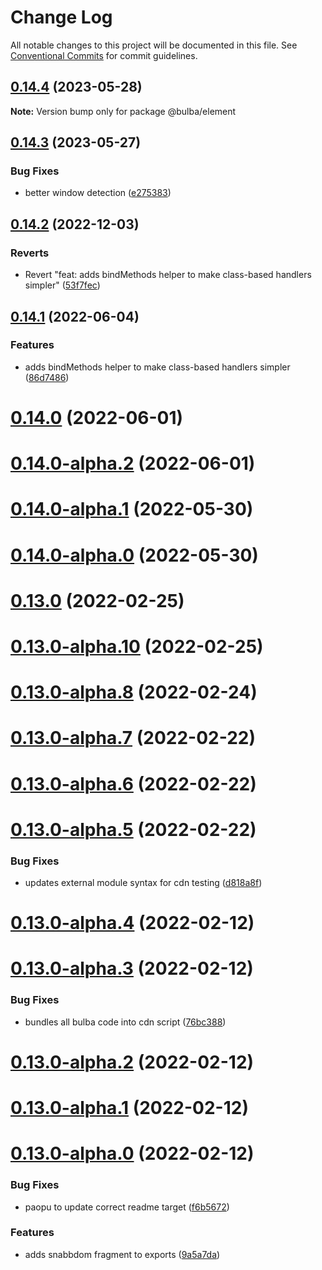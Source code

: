 # Change Log

All notable changes to this project will be documented in this file.
See [Conventional Commits](https://conventionalcommits.org) for commit guidelines.

## [0.14.4](https://github.com/geotrev/bulba/compare/v0.14.3...v0.14.4) (2023-05-28)

**Note:** Version bump only for package @bulba/element

## [0.14.3](https://github.com/geotrev/bulba/compare/v0.14.2...v0.14.3) (2023-05-27)

### Bug Fixes

- better window detection ([e275383](https://github.com/geotrev/bulba/commit/e275383765852080ecbd61814a35cec356d5e8f7))

## [0.14.2](https://github.com/geotrev/bulba/compare/v0.14.1...v0.14.2) (2022-12-03)

### Reverts

- Revert "feat: adds bindMethods helper to make class-based handlers simpler" ([53f7fec](https://github.com/geotrev/bulba/commit/53f7fec5ea4ed382871aad900e6623a5f7377a3c))

## [0.14.1](https://github.com/geotrev/bulba/compare/v0.14.0...v0.14.1) (2022-06-04)

### Features

- adds bindMethods helper to make class-based handlers simpler ([86d7486](https://github.com/geotrev/bulba/commit/86d7486d282b9c650f2f6f674793777d1a1f157e))

# [0.14.0](https://github.com/geotrev/bulba/compare/v0.14.0-alpha.2...v0.14.0) (2022-06-01)

# [0.14.0-alpha.2](https://github.com/geotrev/bulba/compare/v0.14.0-alpha.1...v0.14.0-alpha.2) (2022-06-01)

# [0.14.0-alpha.1](https://github.com/geotrev/bulba/compare/v0.14.0-alpha.0...v0.14.0-alpha.1) (2022-05-30)

# [0.14.0-alpha.0](https://github.com/geotrev/bulba/compare/v0.13.0...v0.14.0-alpha.0) (2022-05-30)

# [0.13.0](https://github.com/geotrev/bulba/compare/v0.13.0-alpha.10...v0.13.0) (2022-02-25)

# [0.13.0-alpha.10](https://github.com/geotrev/bulba/compare/v0.13.0-alpha.8...v0.13.0-alpha.10) (2022-02-25)

# [0.13.0-alpha.8](https://github.com/geotrev/bulba/compare/0.13.0-alpha.7...v0.13.0-alpha.8) (2022-02-24)

# [0.13.0-alpha.7](https://github.com/geotrev/bulba/compare/0.13.0-alpha.6...0.13.0-alpha.7) (2022-02-22)

# [0.13.0-alpha.6](https://github.com/geotrev/bulba/compare/0.13.0-alpha.5...0.13.0-alpha.6) (2022-02-22)

# [0.13.0-alpha.5](https://github.com/geotrev/bulba/compare/0.13.0-alpha.4...0.13.0-alpha.5) (2022-02-22)

### Bug Fixes

- updates external module syntax for cdn testing ([d818a8f](https://github.com/geotrev/bulba/commit/d818a8f5993e4b02b7229c3655d516bb8f5a0d52))

# [0.13.0-alpha.4](https://github.com/geotrev/bulba/compare/0.13.0-alpha.3...0.13.0-alpha.4) (2022-02-12)

# [0.13.0-alpha.3](https://github.com/geotrev/bulba/compare/0.13.0-alpha.2...0.13.0-alpha.3) (2022-02-12)

### Bug Fixes

- bundles all bulba code into cdn script ([76bc388](https://github.com/geotrev/bulba/commit/76bc388b4e7fa776ea3c42e71fccbdee4e15a84e))

# [0.13.0-alpha.2](https://github.com/geotrev/bulba/compare/0.13.0-alpha.1...0.13.0-alpha.2) (2022-02-12)

# [0.13.0-alpha.1](https://github.com/geotrev/bulba/compare/0.13.0-alpha.0...0.13.0-alpha.1) (2022-02-12)

# [0.13.0-alpha.0](https://github.com/geotrev/bulba/compare/0.13.0-rc.0...0.13.0-alpha.0) (2022-02-12)

### Bug Fixes

- paopu to update correct readme target ([f6b5672](https://github.com/geotrev/bulba/commit/f6b5672041c3cd140a6554b527a189211e3fbc17))

### Features

- adds snabbdom fragment to exports ([9a5a7da](https://github.com/geotrev/bulba/commit/9a5a7da381c76854ea8f1cf121a80b1b01145117))
